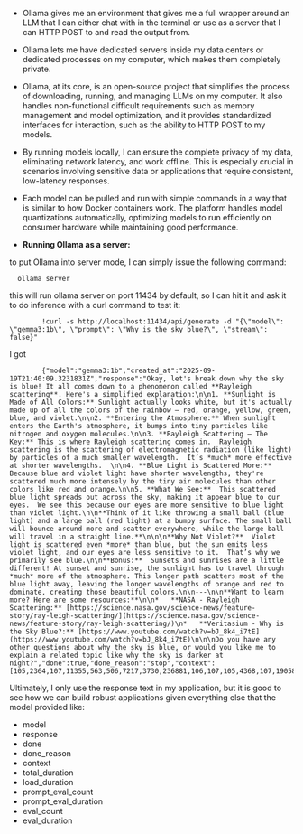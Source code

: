 - Ollama gives me an environment that gives me a full wrapper around an LLM that I can either chat with in the terminal or use as a server that I can HTTP POST to and read the output from. 

- Ollama lets me have dedicated servers inside my data centers or dedicated processes on my computer, which makes them completely private.
- Ollama, at its core, is an open-source project that simplifies the process of downloading, running, and managing LLMs on my computer. It also handles non-functional difficult requirements such as memory management and model optimization, and it provides standardized interfaces for interaction, such as the ability to HTTP POST to my models.
- By running models locally, I can ensure the complete privacy of my data, eliminating network latency, and work offline. This is especially crucial in scenarios involving sensitive data or applications that require consistent, low-latency responses.
- Each model can be pulled and run with simple commands in a way that is similar to how Docker containers work. The platform handles model quantizations automatically, optimizing models to run efficiently on consumer hardware while maintaining good performance.
- **Running Ollama as a server:**

to put Ollama into server mode, I can simply issue the following command:

      ollama server

this will run ollama server on port 11434 by default, so I can hit it and ask it to do inference with a curl command to test it:

            !curl -s http://localhost:11434/api/generate -d "{\"model\": \"gemma3:1b\", \"prompt\": \"Why is the sky blue?\", \"stream\": false}"

I got

            {"model":"gemma3:1b","created_at":"2025-09-19T21:40:09.3231831Z","response":"Okay, let's break down why the sky is blue! It all comes down to a phenomenon called **Rayleigh scattering**. Here's a simplified explanation:\n\n1. **Sunlight is Made of All Colors:** Sunlight actually looks white, but it's actually made up of all the colors of the rainbow – red, orange, yellow, green, blue, and violet.\n\n2. **Entering the Atmosphere:** When sunlight enters the Earth's atmosphere, it bumps into tiny particles like nitrogen and oxygen molecules.\n\n3. **Rayleigh Scattering – The Key:** This is where Rayleigh scattering comes in.  Rayleigh scattering is the scattering of electromagnetic radiation (like light) by particles of a much smaller wavelength.  It’s *much* more effective at shorter wavelengths.  \n\n4. **Blue Light is Scattered More:**  Because blue and violet light have shorter wavelengths, they're scattered much more intensely by the tiny air molecules than other colors like red and orange.\n\n5. **What We See:**  This scattered blue light spreads out across the sky, making it appear blue to our eyes.  We see this because our eyes are more sensitive to blue light than violet light.\n\n**Think of it like throwing a small ball (blue light) and a large ball (red light) at a bumpy surface. The small ball will bounce around more and scatter everywhere, while the large ball will travel in a straight line.**\n\n\n**Why Not Violet?**  Violet light is scattered even *more* than blue, but the sun emits less violet light, and our eyes are less sensitive to it.  That’s why we primarily see blue.\n\n**Bonus:**  Sunsets and sunrises are a little different! At sunset and sunrise, the sunlight has to travel through *much* more of the atmosphere. This longer path scatters most of the blue light away, leaving the longer wavelengths of orange and red to dominate, creating those beautiful colors.\n\n---\n\n**Want to learn more? Here are some resources:**\n\n*   **NASA - Rayleigh Scattering:** [https://science.nasa.gov/science-news/feature-story/ray-leigh-scattering/](https://science.nasa.gov/science-news/feature-story/ray-leigh-scattering/)\n*   **Veritasium - Why is the Sky Blue?:** [https://www.youtube.com/watch?v=bJ_8k4_i7tE](https://www.youtube.com/watch?v=bJ_8k4_i7tE)\n\n\nDo you have any other questions about why the sky is blue, or would you like me to explain a related topic like why the sky is darker at night?","done":true,"done_reason":"stop","context":[105,2364,107,11355,563,506,7217,3730,236881,106,107,105,4368,107,19058,236764,1531,236789,236751,2541,1679,3217,506,7217,563,3730,236888,1030,784,3952,1679,531,496,20284,2760,5213,30958,53700,19389,84750,5715,236789,236751,496,32741,15569,236787,108,236770,236761,5213,18318,3223,563,21757,529,2343,19870,53121,146430,3643,5724,2173,236764,840,625,236789,236751,3643,1603,872,529,784,506,7913,529,506,30591,1271,2604,236764,11167,236764,7070,236764,3826,236764,3730,236764,532,39261,236761,108,236778,236761,5213,186532,506,152418,53121,3026,26808,28062,506,10824,236789,236751,11661,236764,625,74857,1131,16383,10390,1133,19846,532,12123,13757,236761,108,236800,236761,5213,30958,53700,178868,1271,669,9533,53121,1174,563,1298,121707,19389,3952,528,236761,138,30958,53700,19389,563,506,19389,529,35085,10483,568,5282,2214,236768,684,10390,529,496,1623,7100,19897,236761,138,1509,236858,236751,808,58668,236829,919,5225,657,20532,57583,236761,138,108,236812,236761,5213,16520,10847,563,219632,4643,53121,138,17574,3730,532,39261,2214,735,20532,57583,236764,901,236789,500,29892,1623,919,82049,684,506,16383,2634,13757,1082,1032,7913,1133,2604,532,11167,236761,108,236810,236761,5213,3689,1191,5912,53121,138,2094,29892,3730,2214,52249,855,3418,506,7217,236764,3043,625,3196,3730,531,1023,6114,236761,138,1882,1460,672,1547,1023,6114,659,919,13719,531,3730,2214,1082,39261,2214,236761,108,1018,51836,529,625,1133,27553,496,1944,4299,568,9503,2214,236768,532,496,2455,4299,568,1192,2214,236768,657,496,167805,3761,236761,669,1944,4299,795,43238,2101,919,532,11887,17134,236764,1651,506,2455,4299,795,4301,528,496,6850,1757,99382,109,1018,11355,3790,75738,236881,1018,138,132274,2214,563,29892,1581,808,5576,236829,1082,3730,236764,840,506,3768,80375,2344,39261,2214,236764,532,1023,6114,659,2344,13719,531,625,236761,138,6372,236858,236751,3217,692,13336,1460,3730,236761,108,1018,61192,53121,138,18318,4814,532,3768,236750,3708,659,496,2268,1607,236888,2640,14711,532,36597,236764,506,26808,815,531,4301,1343,808,58668,236829,919,529,506,11661,236761,1174,4890,2479,141891,1826,1346,529,506,3730,2214,3121,236764,9542,506,4890,57583,529,11167,532,2604,531,41932,236764,7107,1724,4148,7913,236761,108,7243,108,1018,46038,531,3449,919,236881,5715,659,1070,5405,53121,108,236829,139,1018,93015,753,121707,178868,53121,870,2574,1411,33856,236761,147371,236761,12561,236786,33856,236772,12959,236786,16235,236772,24251,236786,1254,236772,53700,236772,154030,236786,5457,2574,1411,33856,236761,147371,236761,12561,236786,33856,236772,12959,236786,16235,236772,24251,236786,1254,236772,53700,236772,154030,31004,107,236829,139,1018,8720,11780,1940,753,8922,563,506,17488,9595,14657,1018,870,2574,1411,2769,236761,19934,236761,854,236786,11636,236881,236766,236784,236763,236863,236779,236828,236767,236812,236779,236747,236832,236745,236788,5457,2574,1411,2769,236761,19934,236761,854,236786,11636,236881,236766,236784,236763,236863,236779,236828,236767,236812,236779,236747,236832,236745,236788,236768,109,6294,611,735,1027,1032,4137,1003,3217,506,7217,563,3730,236764,653,1093,611,1133,786,531,8082,496,4596,10562,1133,3217,506,7217,563,45356,657,3446,236881],"total_duration":11267114400,"load_duration":1414063100,"prompt_eval_count":15,"prompt_eval_duration":148291100,"eval_count":570,"eval_duration":9702166000}
  

Ultimately, I only use the response text in my application, but it is good to see how we can build robust applications given everything else that the model provided like:

- model
- response
- done
- done_reason
- context
- total_duration
- load_duration
- prompt_eval_count
- prompt_eval_duration
- eval_count
- eval_duration




